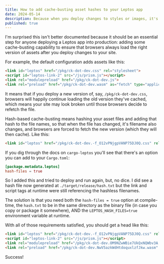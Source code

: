 ```yaml
---
title: How to add cache-busting asset hashes to your Leptos app
date: 2024-05-14
description: Because when you deploy changes to styles or images, it's nice if your visitors' browsers use the latest versions of files.
published: true
---
```


I'm surprised this isn't better documented because it should be an essential step for anyone deploying a Leptos app into production: adding some cache-busting capability to ensure that browsers always load the right version of assets after you deploy changes to your site.

For example, the default configuration adds assets like this:

```html
<link id="leptos" href="/pkg/ck-dot-dev.css" rel="stylesheet">
<script id="leptos-link-2" src="/js/prism.js"></script>
<link rel="modulepreload" href="/pkg/ck-dot-dev.js">
<link rel="preload" href="/pkg/ck-dot-dev.wasm" as="fetch" type="application/wasm" crossorigin="">
```

It means that if you deploy a new version of, say, `/pkg/ck-dot-dev.css`, browsers will happily continue loading the old version they've cached, which means your site may look broken until those browsers decide to refetch the file.

Hash-based cache-busting means hashing your asset files and adding that hash to the file names, so that when the file has changed, it's filename also changes, and browsers are forced to fetch the new version (which they will then cache). Like this:

```html
<link id="leptos" href="/pkg/ck-dot-dev.-f_O12vPNjgpVANP75DJ0Q.css" rel="stylesheet">
```

If you dig through the docs on `cargo-leptos` you'll see that there's an option you can add to your `Cargo.toml`:

```toml
[package.metadata.leptos]
hash-files = true
```

So I added this and tried to deploy and run again, but, no dice. I did see a hash file now generated at `./target/release/hash.txt` but the link and script tags at runtime were still referencing the hashless filenames.

The solution is that you need both the `hash-files = true` option at compile-time, the `hash.txt` to be in the same directory as the binary file (in case you copy or package it somewhere), AND the `LEPTOS_HASH_FILES=true` environment variable at runtime.

With all of those requirements satisfied, you should get a head like this:

```html
<link id="leptos" href="/pkg/ck-dot-dev.-f_O12vPNjgpVANP75DJ0Q.css" rel="stylesheet">
<script id="leptos-link-2" src="/js/prism.js"></script>
<link rel="modulepreload" href="/pkg/ck-dot-dev.OM9NZwWBie7UkQxNQWbv3A.js">
<link rel="preload" href="/pkg/ck-dot-dev.NwV5azkWdHtdoquxlzfJkw.wasm" as="fetch" type="application/wasm" crossorigin="">
```

Success!
